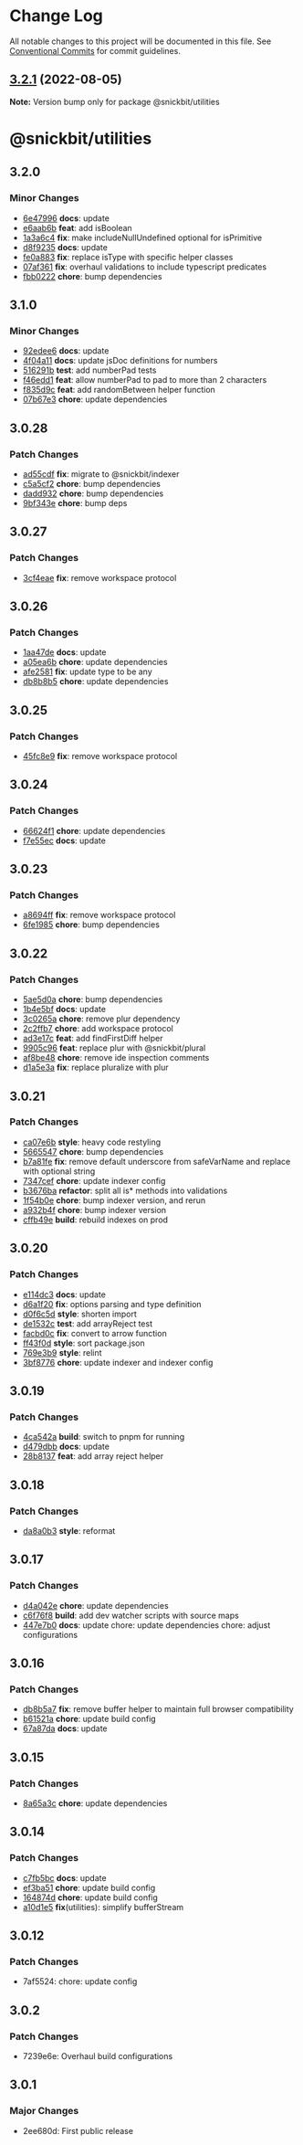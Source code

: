 # Change Log

All notable changes to this project will be documented in this file.
See [Conventional Commits](https://conventionalcommits.org) for commit guidelines.

## [3.2.1](https://github.com/snickbit/snickbit.js/compare/@snickbit/utilities@3.2.0...@snickbit/utilities@3.2.1) (2022-08-05)

**Note:** Version bump only for package @snickbit/utilities

# @snickbit/utilities

## 3.2.0

### Minor Changes

- [6e47996](https://github.com/snickbit/snickbit.js/commit/6e47996) **docs**:  update
- [e6aab6b](https://github.com/snickbit/snickbit.js/commit/e6aab6b) **feat**:  add isBoolean
- [1a3a6c4](https://github.com/snickbit/snickbit.js/commit/1a3a6c4) **fix**:  make includeNullUndefined optional for isPrimitive
- [d8f9235](https://github.com/snickbit/snickbit.js/commit/d8f9235) **docs**:  update
- [fe0a883](https://github.com/snickbit/snickbit.js/commit/fe0a883) **fix**:  replace isType with specific helper classes
- [07af361](https://github.com/snickbit/snickbit.js/commit/07af361) **fix**:  overhaul validations to include typescript predicates
- [fbb0222](https://github.com/snickbit/snickbit.js/commit/fbb0222) **chore**:  bump dependencies

## 3.1.0

### Minor Changes

- [92edee6](https://github.com/snickbit/snickbit.js/commit/92edee6) **docs**:  update
- [4f04a11](https://github.com/snickbit/snickbit.js/commit/4f04a11) **docs**:  update jsDoc definitions for numbers
- [516291b](https://github.com/snickbit/snickbit.js/commit/516291b) **test**:  add numberPad tests
- [f46edd1](https://github.com/snickbit/snickbit.js/commit/f46edd1) **feat**:  allow numberPad to pad to more than 2 characters
- [f835d9c](https://github.com/snickbit/snickbit.js/commit/f835d9c) **feat**:  add randomBetween helper function
- [07b67e3](https://github.com/snickbit/snickbit.js/commit/07b67e3) **chore**:  update dependencies

## 3.0.28

### Patch Changes

- [ad55cdf](https://github.com/snickbit/snickbit.js/commit/ad55cdf) **fix**:  migrate to @snickbit/indexer
- [c5a5cf2](https://github.com/snickbit/snickbit.js/commit/c5a5cf2) **chore**:  bump dependencies
- [dadd932](https://github.com/snickbit/snickbit.js/commit/dadd932) **chore**:  bump dependencies
- [9bf343e](https://github.com/snickbit/snickbit.js/commit/9bf343e) **chore**:  bump deps

## 3.0.27

### Patch Changes

- [3cf4eae](https://github.com/snickbit/snickbit.js/commit/3cf4eae) **fix**:  remove workspace protocol

## 3.0.26

### Patch Changes

- [1aa47de](https://github.com/snickbit/snickbit.js/commit/1aa47de) **docs**:  update
- [a05ea6b](https://github.com/snickbit/snickbit.js/commit/a05ea6b) **chore**:  update dependencies
- [afe2581](https://github.com/snickbit/snickbit.js/commit/afe2581) **fix**:  update type to be any
- [db8b8b5](https://github.com/snickbit/snickbit.js/commit/db8b8b5) **chore**:  update dependencies

## 3.0.25

### Patch Changes

- [45fc8e9](https://github.com/snickbit/snickbit.js/commit/45fc8e9) **fix**:  remove workspace protocol

## 3.0.24

### Patch Changes

- [66624f1](https://github.com/snickbit/snickbit.js/commit/66624f1) **chore**:  update dependencies
- [f7e55ec](https://github.com/snickbit/snickbit.js/commit/f7e55ec) **docs**:  update

## 3.0.23

### Patch Changes

- [a8694ff](https://github.com/snickbit/snickbit.js/commit/a8694ff) **fix**:  remove workspace protocol
- [6fe1985](https://github.com/snickbit/snickbit.js/commit/6fe1985) **chore**:  bump dependencies

## 3.0.22

### Patch Changes

- [5ae5d0a](https://github.com/snickbit/snickbit.js/commit/5ae5d0a) **chore**:  bump dependencies
- [1b4e5bf](https://github.com/snickbit/snickbit.js/commit/1b4e5bf) **docs**:  update
- [3c0265a](https://github.com/snickbit/snickbit.js/commit/3c0265a) **chore**:  remove plur dependency
- [2c2ffb7](https://github.com/snickbit/snickbit.js/commit/2c2ffb7) **chore**:  add workspace protocol
- [ad3e17c](https://github.com/snickbit/snickbit.js/commit/ad3e17c) **feat**:  add findFirstDiff helper
- [9905c96](https://github.com/snickbit/snickbit.js/commit/9905c96) **feat**:  replace plur with @snickbit/plural
- [af8be48](https://github.com/snickbit/snickbit.js/commit/af8be48) **chore**:  remove ide inspection comments
- [d1a5e3a](https://github.com/snickbit/snickbit.js/commit/d1a5e3a) **fix**:  replace pluralize with plur

## 3.0.21

### Patch Changes

- [ca07e6b](https://github.com/snickbit/snickbit.js/commit/ca07e6b) **style**:  heavy code restyling
- [5665547](https://github.com/snickbit/snickbit.js/commit/5665547) **chore**:  bump dependencies
- [b7a81fe](https://github.com/snickbit/snickbit.js/commit/b7a81fe) **fix**:  remove default underscore from safeVarName and replace with optional string
- [7347cef](https://github.com/snickbit/snickbit.js/commit/7347cef) **chore**:  update indexer config
- [b3676ba](https://github.com/snickbit/snickbit.js/commit/b3676ba) **refactor**:  split all is* methods into validations
- [1f54b0e](https://github.com/snickbit/snickbit.js/commit/1f54b0e) **chore**:  bump indexer version, and rerun
- [a932b4f](https://github.com/snickbit/snickbit.js/commit/a932b4f) **chore**:  bump indexer version
- [cffb49e](https://github.com/snickbit/snickbit.js/commit/cffb49e) **build**:  rebuild indexes on prod

## 3.0.20

### Patch Changes

- [e114dc3](https://github.com/snickbit/snickbit.js/commit/e114dc3) **docs**:  update
- [d6a1f20](https://github.com/snickbit/snickbit.js/commit/d6a1f20) **fix**:  options parsing and type definition
- [d0f6c5d](https://github.com/snickbit/snickbit.js/commit/d0f6c5d) **style**:  shorten import
- [de1532c](https://github.com/snickbit/snickbit.js/commit/de1532c) **test**:  add arrayReject test
- [facbd0c](https://github.com/snickbit/snickbit.js/commit/facbd0c) **fix**:  convert to arrow function
- [ff43f0d](https://github.com/snickbit/snickbit.js/commit/ff43f0d) **style**:  sort package.json
- [769e3b9](https://github.com/snickbit/snickbit.js/commit/769e3b9) **style**:  relint
- [3bf8776](https://github.com/snickbit/snickbit.js/commit/3bf8776) **chore**:  update indexer and indexer config

## 3.0.19

### Patch Changes

- [4ca542a](https://github.com/snickbit/snickbit.js/commit/4ca542a) **build**:  switch to pnpm for running
- [d479dbb](https://github.com/snickbit/snickbit.js/commit/d479dbb) **docs**:  update
- [28b8137](https://github.com/snickbit/snickbit.js/commit/28b8137) **feat**:  add array reject helper

## 3.0.18

### Patch Changes

- [da8a0b3](https://github.com/snickbit/snickbit.js/commit/da8a0b3) **style**:  reformat

## 3.0.17

### Patch Changes

- [d4a042e](https://github.com/snickbit/snickbit.js/commit/d4a042e) **chore**:  update dependencies
- [c6f76f8](https://github.com/snickbit/snickbit.js/commit/c6f76f8) **build**:  add dev watcher scripts with source maps
- [447e7b0](https://github.com/snickbit/snickbit.js/commit/447e7b0) **docs**:  update chore: update dependencies chore: adjust configurations

## 3.0.16

### Patch Changes

- [db8b5a7](https://github.com/snickbit/snickbit.js/commit/db8b5a7) **fix**:  remove buffer helper to maintain full browser compatibility
- [b61521a](https://github.com/snickbit/snickbit.js/commit/b61521a) **chore**:  update build config
- [67a87da](https://github.com/snickbit/snickbit.js/commit/67a87da) **docs**:  update

## 3.0.15

### Patch Changes

- [8a65a3c](https://github.com/snickbit/snickbit.js/commit/8a65a3c) **chore**:  update dependencies

## 3.0.14

### Patch Changes

- [c7fb5bc](https://github.com/snickbit/snickbit.js/commit/c7fb5bc) **docs**:  update
- [ef3ba51](https://github.com/snickbit/snickbit.js/commit/ef3ba51) **chore**:  update build config
- [164874d](https://github.com/snickbit/snickbit.js/commit/164874d) **chore**:  update build config
- [a10d1e5](https://github.com/snickbit/snickbit.js/commit/a10d1e5) **fix**(utilities):  simplify bufferStream

## 3.0.12

### Patch Changes

- 7af5524: chore: update config

## 3.0.2

### Patch Changes

- 7239e6e: Overhaul build configurations

## 3.0.1

### Major Changes

- 2ee680d: First public release
